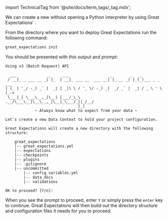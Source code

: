 import TechnicalTag from '@site/docs/term_tags/_tag.mdx';

We can create a new <TechnicalTag relative="../../../" tag="data_context" text="Data Context" /> without opening a Python interpreter by using Great Expectations' <TechnicalTag tag="cli" text="CLI" />.

From the directory where you want to deploy Great Expectations run the following command:

```bash title="Terminal command"
great_expectations init
```

You should be presented with this output and prompt:

```console title="Terminal output"
Using v3 (Batch Request) API

  ___              _     ___                  _        _   _
 / __|_ _ ___ __ _| |_  | __|_ ___ __  ___ __| |_ __ _| |_(_)___ _ _  ___
| (_ | '_/ -_) _` |  _| | _|\ \ / '_ \/ -_) _|  _/ _` |  _| / _ \ ' \(_-<
 \___|_| \___\__,_|\__| |___/_\_\ .__/\___\__|\__\__,_|\__|_\___/_||_/__/
                                |_|
             ~ Always know what to expect from your data ~

Let's create a new Data Context to hold your project configuration.

Great Expectations will create a new directory with the following structure:

    great_expectations
    |-- great_expectations.yml
    |-- expectations
    |-- checkpoints
    |-- plugins
    |-- .gitignore
    |-- uncommitted
        |-- config_variables.yml
        |-- data_docs
        |-- validations

OK to proceed? [Y/n]:
```

When you see the prompt to proceed, enter `Y` or simply press the `enter` key to continue.  Great Expectations will then build out the directory structure and configuration files it needs for you to proceed.